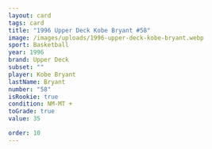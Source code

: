 ```yaml
---
layout: card
tags: card
title: "1996 Upper Deck Kobe Bryant #58"
image: /images/uploads/1996-upper-deck-kobe-bryant.webp
sport: Basketball
year: 1996
brand: Upper Deck
subset: ""
player: Kobe Bryant
lastName: Bryant
number: "58"
isRookie: true
condition: NM-MT +
toGrade: true
value: 35

order: 10
---
```

